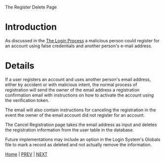 The Register Delete Page

# Introduction #

As discussed in the [The Login Process](http://code.google.com/p/loginsystem-rd/wiki/TheLoginProcess) a malicious person could register for an account using false credentials and another person's e-mail address.


# Details #

If a user registers an account and uses another person's email address, either by accident or with malicious intent, the normal process of registration will send the owner of the email address a registration confirmation email with instructions on how to activate the account using the verification token.

The email will also contain instructions for canceling the registration in the event the owner of the email account did not register for an account.

The Cancel Registration page takes the email address as input and deletes the registration information from the user table in the database.

Future implementations may include an option in the Login System's Globals file to mark a record as deleted and not actually remove the information.


[Home](http://code.google.com/p/loginsystem-rd/wiki/WikiHome) | [PREV](http://code.google.com/p/loginsystem-rd/wiki/RegistrationVerification) | [NEXT](http://code.google.com/p/loginsystem-rd/wiki/CancelDelete)